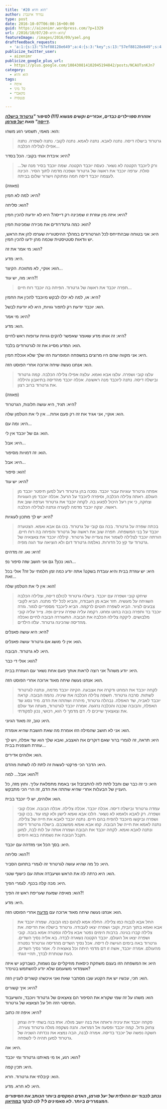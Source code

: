 ```yaml
---
title: 'הוא והיא #20'
author: נמרוד איזנברג
type: post
date: 2016-10-07T06:00:16+00:00
guid: https://aizenimr.wordpress.com/?p=1329
url: /2016/10/07/הוא-והיא-20/
featureImage: /images/2016/09/yael.png
draftfeedback_requests:
  - 'a:1:{s:13:"57ef88128e649";a:4:{s:3:"key";s:13:"57ef88128e649";s:4:"time";s:10:"1475315730";s:7:"user_id";s:8:"91501967";s:7:"revoked";s:1:"1";}}'
publicize_twitter_user:
  - aizenimr
publicize_google_plus_url:
  - https://plus.google.com/108430814102045194842/posts/NCAUTsnKJn7
category:
  - הוא והיא
tags:
  - אימה
  - כל מיני
  - מקאברי
  - פנטסיה

---
```

_**אזהרת ספויילרים כבדים, אכזריים וקשים מנשוא (!!!) לסיפור "[גרטרוד בישלה דייסה][1]" מאת [יעל פורמן][2].**_

הוא: מאמי, תשמעי רגע משהו:

> גרטרוד בישלה דיסה. נתנה לאבא. נתנה לאמא. נתנה לקובי. נתנה לשפרה. נתנה אפילו לצלילה הכלבה...

היא: איבדת אותי בקובי. הכל בסדר?

>...ורק ליוכבד הקטנה לא נשאר. כעסה יוכבד הקטנה. שמה יוכבד בסיר מנה של סולת. ערפה יוכבד את ראשה של גרטרוד ושפכה מדמה לתוך הסיר. הכינה לעצמה יוכבד דיסה חמה ומתוקה וישרור שלום בביתה.

(פאוזה)

היא: למה לא חמין?

הוא: סליחה?

היא: איזה מין עוזרת זו שמכינה רק דייסה? היא לא יודעת להכין חמין?

הוא: כמה גרטדרודים את מכירה שמכינות חמין?

היא: אני בטוחה שבהתייחס לכל הגרטרודים במהלך ההיסטוריה שערפו להן את הראש, יש וודאות סטטיסטית שכמה מהן ידעו להכין חמין.

הוא: מי אמר את זה?

היא: מדע.

הוא: אוקיי, לא מתווכח. הקיצר...

היא: מה, יש עוד?!

> תפרה יוכבד את ראשה של גרטרוד. הפיחה בה יוכבד רוח חיים...

היא: או, למה לא יכלו לבקש מיוכבד להכין את החמין?

הוא: יוכבד יודעת רק לתפור גוויות, היא לא יודעת לבשל.

היא: מי אמר?

הוא: מדע.

היא: זה אותו מדע שאומר שאפשר להקים גוויות ערופות ראש לחיים?

הוא: המדע מסייג את זה לגרטרודים בלבד.

היא: אני מקווה שהם היו מרוצים במשפחה המופרעת הזו שלך שלא אוכלת חמין.

הוא: אנחנו נעשה שיחה ארוכה אחרי הפוסט הזה.

> עלצו קובי ושפרה. עלצו אבא ואמא. עלצה אפילו צלילה הכלבה. קמה גרטרוד ובישלה דיסה. נתנה ליוכבד מנה ראשונה. אכלה יוכבד מהדיסה בתיאבון והיללה את גרטרוד ברוב רצון.

(פאוזה)

היא: תגיד, היא עושה חלונות, הגרטרוד?

הוא: אוקיי, אני אגיד את זה רק פעם אחת... אין לי את הטלפון שלה.

היא: ומה עם...

הוא: גם של יוכבד אין לי.

היא: אבל...

הוא: זה דמויות מסיפור.

היא: אבל...

הוא: סיפור!

היא: יש עוד?

> אפתה גרטרוד עוגיות עבור יוכבד. נסכה בהן גרטרוד רעל למען תיפטר יוכבד מן העולם. ראתה צלילה הכלבה, וסיפרה ליוכבד על הרעל. אכלה יוכבד מן העוגיות וצחקה, כי אין רעל היכול לפגוע בה. לקחה יוכבד את גרטרוד וערפה שוב את ראשה. יצקה יוכבד מדמה לקערה ונתנה לצלילה הכלבה.

היא: יש לך מתכון לעוגיות?

> בכתה שפרה על גרטרוד. בכה גם קובי על גרטרוד. בכו גם אבא ואמא. הצטערה יוכבד על בני המשפחה. תפרה שוב את ראשה של גרטרוד והפיחה בה רוח חיים. הורתה יוכבד לצלילה לשמור את צעדיה של גרטרוד. קיללה יוכבד את צאצאיה של גרטרוד עד קץ כל הדורות. נאלמה גרטרוד דום ולא הוציאה עוד הגה מפיה.

היא: ואו. זה מדהים!

הוא: נכון? גם אני חושב שזה סיפור נפ...

היא: יש עוזרת בבית והיא עובדת בשקט! אתה יודע כמה זמן חלמתי על זה? אולי בכל זאת...

הוא: אין לי את הטלפון שלה!

> שיחקו קובי ושפרה עם יוכבד. בישלה גרטרוד לכולם דיסה, וצלילה הכלבה השגיחה על מעשיה. חזר אבא מן העבודה, והביא לכל ילד מתנה. הביא לקובי צבעים לציור. הביא לשפרה חוטים לרקמה. הביא ליוכבד מספריים לגזור. גזרה יוכבד בד ותפרה בובה בחוט ומחט. רקמה עליה שפרה עיניים ופה. צייר עליה קובי מלבושים. ליקקה צלילה הכלבה את הבובה. התעוררה הבובה לחיים ואכלה מהדיסה שהכינה גרטרוד. עלזו הילדים.

היא: היא עושה פאנלים?

הוא: אין לי מושג אם גרטרוד עושה פאנלים.

היא: לא גרטרוד. הבובה.

הוא: אולי די כבר?

היא: יודע משהו? אני רוצה לראות אותך פעם אחת נשאר עם העוזרת בבית.

הוא: אנחנו נעשה שיחה מאוד ארוכה אחרי הפוסט הזה.

> לקחה יוכבד את המחט ודקרה את אצבעה. הקיזה יוכבד מדמה, ונתנה לגרטרוד לשתות. סרבה גרטרוד. חשפה צלילה הכלבה את שיניה. נהמה הבובה. קראה יוכבד לאביה, שד האפלה. נבהלה גרטרוד, מיהרה ושתתה את הדם. מיד נסוג שד האפלה, והבובה שכבה והכלבה נרגעה. אמרה יוכבד לגרטרוד, מעתה ועד עולם את וצאצאיך שייכים לי. דם מדמך לי הוא, רכושי, נכון לפקודתי.

היא: טוב, זה מאוד הגיוני.

הוא: אני לא חושב שהמילה הזו אומרת מה שאת חושבת שהיא אומרת.

היא: תראה, זה לגמרי ברור שאם דוקרים את האצבע, ואבא שלך הוא שד אפלה, ויש לך עוזרת חוצפנית בבית...

הוא: אלוהים אדירים.

היא: הדבר הכי פרקטי לעשות זה לתת לה לשתות מהדם.

הוא: אבל... למה?!

היא: כי זה כבר שם וחבל לתת לזה להתבזבז! אני באמת מתפלאת עליך. וחוץ מזה, כל העניין של הבעלות אחרי שהיא שתתה את הדם, זה הרי הכי מתבקש.

הוא: אלוהים, יש לי יוכבד בבית.

> עמדה גרטרוד ובישלה דיסה. אכלה יוכבד. אכלה צלילה. אכלה הבובה. אכלו קובי ושפרה. רק לאבא ולאמא לא נשאר. הלכו אבא ואמא לישון ולא קמו עוד. בכו קובי ושפרה וביקשו מיוכבד להפיח בהם חיים. נתנה יוכבד לאבא את חייה של צלילה. נתנה לאמא את חייה של הבובה. קמו אבא ואמא ממשכבם. בישלה גרטרוד דיסה ונתנה לאבא ואמא. לקחה יוכבד את הבובה ושמרה אותה על לוח לִבה, למען תקבל הבובה את נשמתה בבוא הימים.

היא: בסך הכל אני מזדהה עם יוכבד.

הוא: סליחה?!

היא: כל מה שהיא עושה לגרטרוד זה לגמרי בתחום הסביר.

הוא: היא כרתה לה את הראש ושיעבדה אותה עם כישוף שטני.

היא: מכה קלה בכנף. לגמרי הפיך.

הוא: מאיפה שמעת שעריפת ראש זה הפיך?!

היא: מדע.

הוא: אנחנו נעשה שיחה מאוד ארוכה עם [מדעת][3] אחרי הפוסט הזה.

> החל אבא לנבוח כמו צלילה. החלה אמא לנהום כמו הבובה. שמרה יוכבד את אבא ואמא בתוך הבית, וקובי ושפרה יצאו לעבודה. גרטרוד בישלה את הדיסה. את צלילה קברו בגינה. ברבות הימים נפטר אבא צלילה ונפטרה אמא בובה. קובי ושפרה יצאו אל העולם. יוכבד הקטנה נשארה לבדה. בא אליה נסיך השדים. גרטרוד באה בימים הגישה לו דיסה. אכל נסיך השדים מהדיסה וגרטרוד נפטרה מהעולם. אמרה יוכבד, אשה זו דם מדמי היתה וכל צאצאיה לי. אמר נסיך השדים, כעת שנותרת לבדך, תהיי זוגתי.

היא: אז המשפחה הזו בעצם משחקת כיסאות מוזיקליים עם נשמות, כשברקע יש איזה אשמדאי משועמם שלא יודע להשתמש בטינדר?

הוא: חכי, עכשיו יש את הקטע שבו מסתבר שאת ואני איכשהו קשורים לעניין הזה.

היא: איך קשורים?

הוא: משהו על זה שמי שקורא את הסיפור הם צאצאים של גרטרוד ויוכבד, והשיעבוד המיסטי הזה חל על הצאצא של גרטרוד.

היא: איפה זה כתוב?

> פקחה יוכבד את עיניה וראתה את בנה יושב מולה. אחז בנה בשתי ידיה וצחק צחוק גדול. קמה יוכבד ופסעה אל המראה. והנה נשקפה מולה גרטרוד צעירה. חשקה נפשה של יוכבד בדיסה. אמרה לבנה, הבה נמצא את נכדתה השניה של גרטרוד למען תהיה לי לשפחה.

היא: אה.

הוא: רגע, אז מי מאיתנו גרטרוד ומי יוכבד?

היא: תכין קפה.

הוא: קיבלתי את גרטרוד. חרא.

היא: לא חרא. מדע.

**_נכתב לכבוד יום ההולדת של יעל פורמן, האדם המקסים ביותר הכותב את הסיפורים המצמררים ביותר. לא מאמינים לי? לכו לבקר [במוזיאון][4]._**

 [1]: http://www.blipanika.co.il/?p=1610
 [2]: http://www.yaelfurman.co.il/
 [3]: http://midaat.org.il/
 [4]: http://www.sf-f.org.il/archives/1127